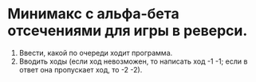 # Минимакс с альфа-бета отсечениями для игры в реверси.

1. Ввести, какой по очереди ходит программа.
2. Вводить ходы (если ход невозможен, то написать ход -1 -1; если в ответ она пропускает ход, то -2 -2).
